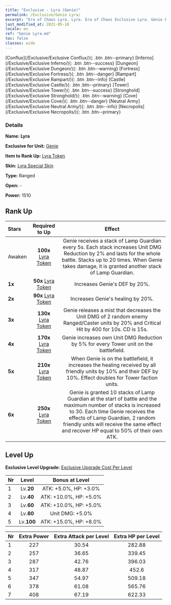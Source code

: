 ```yaml
---
title: "Exclusive - Lyra (Genie)"
permalink: /Exclusive/Genie Lyra/
excerpt: "Era of Chaos Lyra. Lyra. Era of Chaos Exclusive Lyra. Genie Exclusive."
last_modified_at: 2021-05-18
locale: en
ref: "Genie Lyra.md"
toc: false
classes: wide
---
```

 [Conflux](/Exclusive/Exclusive Conflux/){: .btn .btn--primary} [Inferno](/Exclusive/Exclusive Inferno/){: .btn .btn--success} [Dungeon](/Exclusive/Exclusive Dungeon/){: .btn .btn--warning} [Fortress](/Exclusive/Exclusive Fortress/){: .btn .btn--danger} [Rampart](/Exclusive/Exclusive Rampart/){: .btn .btn--info} [Castle](/Exclusive/Exclusive Castle/){: .btn .btn--primary} [Tower](/Exclusive/Exclusive Tower/){: .btn .btn--success} [Stronghold](/Exclusive/Exclusive Stronghold/){: .btn .btn--warning} [Cove](/Exclusive/Exclusive Cove/){: .btn .btn--danger} [Neutral Army](/Exclusive/Exclusive Neutral Army/){: .btn .btn--info} [Necropolis](/Exclusive/Exclusive Necropolis/){: .btn .btn--primary} 

### Details
 **Name: Lyra** 

 **Exclusive for Unit:** [Genie](/units/Genie/) 

 **Item to Rank Up:** [Lyra Token](/Items/con_986/)

 **Skin:** [Lyra Special Skin](/Items/con_654/)

 **Type:** Ranged

 **Open:** -

 **Power:** 1510

## Rank Up

  |     Stars    |  Required to Up | Effect |
  |:-------------|:---------------:|:---------------:|
  |  Awaken  | **100x** [Lyra Token](/Items/con_986/) | <Lamp Guardian> Genie receives a stack of Lamp Guardian every 5s. Each stack increases Unit DMG Reduction by 2% and lasts for the whole battle. Stacks up to 20 times. When Genie takes damage, it is granted another stack of Lamp Guardian. |
  | **1x** <i class="fas fa-star"/> | **50x** [Lyra Token](/Items/con_986/) | Increases Genie's DEF by 20%. |
  | **2x** <i class="fas fa-star"/> | **90x** [Lyra Token](/Items/con_986/) | Increases Genie's healing by 20%. |
  | **3x** <i class="fas fa-star"/> | **130x** [Lyra Token](/Items/con_986/) | Genie releases a mist that decreases the Unit DMG of 2 random enemy Ranged/Caster units by 20% and Critical Hit by 400 for 10s. CD is 15s. |
  | **4x** <i class="fas fa-star"/> | **170x** [Lyra Token](/Items/con_986/) | Genie increases own Unit DMG Reduction by 5% for every Tower unit on the battlefield. |
  | **5x** <i class="fas fa-star"/> | **210x** [Lyra Token](/Items/con_986/) | When Genie is on the battlefield, it increases the healing received by all friendly units by 10% and their DEF by 10%. Effect doubles for Tower faction units. |
  | **6x** <i class="fas fa-star"/> | **250x** [Lyra Token](/Items/con_986/) | Genie is granted 10 stacks of Lamp Guardian at the start of battle and the maximum number of stacks is increased to 30. Each time Genie receives the effects of Lamp Guardian, 2 random friendly units will receive the same effect and recover HP equal to 50% of their own ATK. |


## Level Up
 **Exclusive Level Upgrade:** [Exclusive Upgrade Cost Per Level](/Exclusive/ExclusiveUpgradeCostPerLevel/)

  |  Nr  |   Level  | Bonus at Level |
  |:-----|:--------:|:--------------:|
  | 1 | Lv.**20** | ATK: +5.0%, HP: +3.0% |
  | 2 | Lv.**40** | ATK: +10.0%, HP: +5.0% |
  | 3 | Lv.**60** | ATK: +10.0%, HP: +5.0% |
  | 4 | Lv.**80** | Unit DMG: +5.0% |
  | 5 | Lv.**100** | ATK: +15.0%, HP: +8.0% |


  |  Nr  |  Extra Power | Extra Attack per Level | Extra HP per Level |
  |:-----|:--------:|:--------:|:--------:|
  | 1 | 227 | 30.54 | 282.88 |
  | 2 | 257 | 36.65 | 339.45 |
  | 3 | 287 | 42.76 | 396.03 |
  | 4 | 317 | 48.87 | 452.6 |
  | 5 | 347 | 54.97 | 509.18 |
  | 6 | 378 | 61.08 | 565.76 |
  | 7 | 408 | 67.19 | 622.33 |


